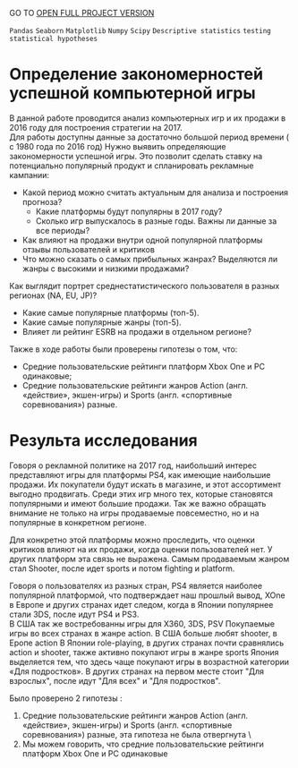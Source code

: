 GO TO <a href="https://nbviewer.org/github/archanastasia/myportfolio/blob/main/02_data_analyst/01_computer_games/computer_games.ipynb">OPEN FULL PROJECT VERSION</a>


`Pandas` `Seaborn` `Matplotlib` `Numpy` `Scipy`  `Descriptive statistics` `testing statistical hypotheses`


# Определение закономерностей успешной компьютерной игры
В данной работе проводится анализ компьютерных игр и их продажи в 2016 году для построения стратегии на 2017. \
Для работы доступны данные за достаточно большой период времени ( с 1980 года по 2016 год)
Нужно выявить определяющие закономерности успешной игры. Это позволит сделать ставку на потенциально популярный продукт и спланировать рекламные кампании: 

* Какой период можно считать актуальным для анализа и построения прогноза?
  * Какие платформы будут популярны в 2017 году?
  * Сколько игр выпускалось в разные годы. Важны ли данные за все периоды?
* Как влияют на продажи внутри одной популярной платформы отзывы пользователей и критиков
* Что можно сказать о самых прибыльных жанрах? Выделяются ли жанры с высокими и низкими продажами?

Как выглядит портрет среднестатистического пользователя в разных регионах (NA, EU, JP)?
* Какие самые популярные платформы (топ-5).
* Какие самые популярные жанры (топ-5).
* Влияет ли рейтинг ESRB на продажи в отдельном регионе?

Также в ходе работы были проверены гипотезы о том, что:
* Средние пользовательские рейтинги платформ Xbox One и PC одинаковые;
* Средние пользовательские рейтинги жанров Action (англ. «действие», экшен-игры) и Sports (англ. «спортивные соревнования») разные.


# Результа исследования
Говоря о рекламной политике на 2017 год, наибольший интерес представляют игры для платформы PS4, как имеющие наибольшие продажи. Их покупатели будут искать в магазине, и этот ассортимент выгодно продвигать. Среди этих игр много тех, которые становятся популярными и имеют большие продажи. Так же важно обращать внимание не только на игры продаваемые повсеместно, но и на популярные в конкретном регионе. 

Для конкретно этой платформы можно проследить, что оценки критиков влияют на их продажи, когда оценки пользователей нет. У других платформ эта связь не выражена. Самым продаваемым жанром стал Shooter, после идет sports и потом fighting и platform. 

Говоря о пользователях из разных стран,   PS4 является наиболее популярной платформой, что подтверждает наш прошлый вывод, XOne в Европе и других странах идет следом, когда в Японии популярнее стали 3DS, после идут PS4 и PS3. \
В США так же востребованны игры для  X360, 3DS, PSV
Покупаемые игры во всех странах в жанре action. В США больше любят shooter, в Еропе action В Японии role-playing, в других странах почти сравнялись action и shooter, также активно покупают игры в жанре sports
Япония выделяется тем, что здесь чаще покупают игры в возрастной категории «Для подростков». В других странах на первом месте стоит "Для взрослых", после идут "Для всех" и "Для подростков". 

Было проверено 2 гипотезы : 
1) Средние пользовательские рейтинги жанров Action (англ. «действие», экшен-игры) и Sports (англ. «спортивные соревнования») разные, эта гипотеза не была отвергнута \
2) Мы можем говорить, что средние пользовательские рейтинги платформ Xbox One и PC одинаковые
